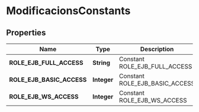 

# ModificacionsConstants


## Properties

| Name | Type | Description | Notes |
|------------ | ------------- | ------------- | -------------|
|**ROLE_EJB_FULL_ACCESS** | **String** | Constant ROLE_EJB_FULL_ACCESS |  [readonly] |
|**ROLE_EJB_BASIC_ACCESS** | **Integer** | Constant ROLE_EJB_BASIC_ACCESS |  [readonly] |
|**ROLE_EJB_WS_ACCESS** | **Integer** | Constant ROLE_EJB_WS_ACCESS |  [readonly] |



